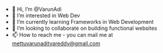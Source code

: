 - 👋 Hi, I’m @VarunAdi
- 👀 I’m interested in Web Dev
- 🌱 I’m currently learning Frameworks in Web Development
- 💞️ I’m looking to collaborate on building functional websites
- 📫 How to reach me - you can mail me at mettuvarunadityareddy@gmail.com

<!---
VarunAdi/VarunAdi is a ✨ special ✨ repository because its `README.md` (this file) appears on your GitHub profile.
You can click the Preview link to take a look at your changes.
--->
